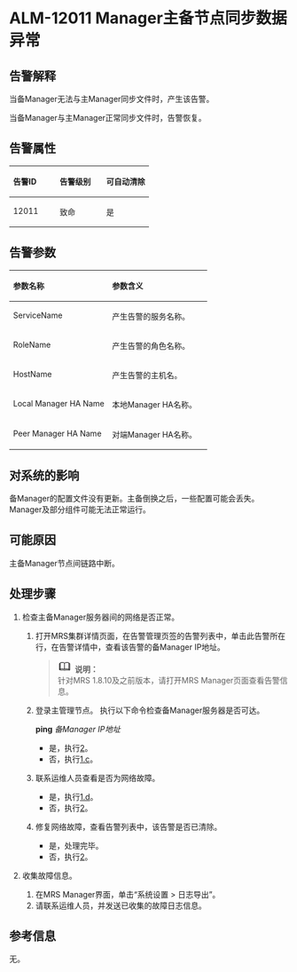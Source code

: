 # ALM-12011 Manager主备节点同步数据异常<a name="ZH-CN_TOPIC_0191883071"></a>

## 告警解释<a name="zh-cn_topic_0191813887_section15466919171137"></a>

当备Manager无法与主Manager同步文件时，产生该告警。

当备Manager与主Manager正常同步文件时，告警恢复。

## 告警属性<a name="zh-cn_topic_0191813887_section20576287171551"></a>

<a name="zh-cn_topic_0191813887_table4702977812324"></a>
<table><thead align="left"><tr id="zh-cn_topic_0191813887_row6694854412324"><th class="cellrowborder" valign="top" width="33.33333333333333%" id="mcps1.1.4.1.1"><p id="zh-cn_topic_0191813887_p156557912324"><a name="zh-cn_topic_0191813887_p156557912324"></a><a name="zh-cn_topic_0191813887_p156557912324"></a><strong id="zh-cn_topic_0191813887_b5521738312324"><a name="zh-cn_topic_0191813887_b5521738312324"></a><a name="zh-cn_topic_0191813887_b5521738312324"></a>告警ID</strong></p>
</th>
<th class="cellrowborder" valign="top" width="33.33333333333333%" id="mcps1.1.4.1.2"><p id="zh-cn_topic_0191813887_p4434271512324"><a name="zh-cn_topic_0191813887_p4434271512324"></a><a name="zh-cn_topic_0191813887_p4434271512324"></a><strong id="zh-cn_topic_0191813887_b6386833212324"><a name="zh-cn_topic_0191813887_b6386833212324"></a><a name="zh-cn_topic_0191813887_b6386833212324"></a>告警级别</strong></p>
</th>
<th class="cellrowborder" valign="top" width="33.33333333333333%" id="mcps1.1.4.1.3"><p id="zh-cn_topic_0191813887_p134881812324"><a name="zh-cn_topic_0191813887_p134881812324"></a><a name="zh-cn_topic_0191813887_p134881812324"></a><strong id="zh-cn_topic_0191813887_b2898932912324"><a name="zh-cn_topic_0191813887_b2898932912324"></a><a name="zh-cn_topic_0191813887_b2898932912324"></a>可自动清除</strong></p>
</th>
</tr>
</thead>
<tbody><tr id="zh-cn_topic_0191813887_row1804793212324"><td class="cellrowborder" valign="top" width="33.33333333333333%" headers="mcps1.1.4.1.1 "><p id="zh-cn_topic_0191813887_p3217576012324"><a name="zh-cn_topic_0191813887_p3217576012324"></a><a name="zh-cn_topic_0191813887_p3217576012324"></a>12011</p>
</td>
<td class="cellrowborder" valign="top" width="33.33333333333333%" headers="mcps1.1.4.1.2 "><p id="zh-cn_topic_0191813887_p4819992912324"><a name="zh-cn_topic_0191813887_p4819992912324"></a><a name="zh-cn_topic_0191813887_p4819992912324"></a>致命</p>
</td>
<td class="cellrowborder" valign="top" width="33.33333333333333%" headers="mcps1.1.4.1.3 "><p id="zh-cn_topic_0191813887_p4546102112324"><a name="zh-cn_topic_0191813887_p4546102112324"></a><a name="zh-cn_topic_0191813887_p4546102112324"></a>是</p>
</td>
</tr>
</tbody>
</table>

## 告警参数<a name="zh-cn_topic_0191813887_section396560517161"></a>

<a name="zh-cn_topic_0191813887_table2728904712324"></a>
<table><thead align="left"><tr id="zh-cn_topic_0191813887_row2832476712324"><th class="cellrowborder" valign="top" width="50%" id="mcps1.1.3.1.1"><p id="zh-cn_topic_0191813887_p3725626112324"><a name="zh-cn_topic_0191813887_p3725626112324"></a><a name="zh-cn_topic_0191813887_p3725626112324"></a><strong id="zh-cn_topic_0191813887_b1171373012324"><a name="zh-cn_topic_0191813887_b1171373012324"></a><a name="zh-cn_topic_0191813887_b1171373012324"></a>参数名称</strong></p>
</th>
<th class="cellrowborder" valign="top" width="50%" id="mcps1.1.3.1.2"><p id="zh-cn_topic_0191813887_p3758553612324"><a name="zh-cn_topic_0191813887_p3758553612324"></a><a name="zh-cn_topic_0191813887_p3758553612324"></a><strong id="zh-cn_topic_0191813887_b5155602612324"><a name="zh-cn_topic_0191813887_b5155602612324"></a><a name="zh-cn_topic_0191813887_b5155602612324"></a>参数含义</strong></p>
</th>
</tr>
</thead>
<tbody><tr id="zh-cn_topic_0191813887_row6426373312324"><td class="cellrowborder" valign="top" width="50%" headers="mcps1.1.3.1.1 "><p id="zh-cn_topic_0191813887_p1905095412324"><a name="zh-cn_topic_0191813887_p1905095412324"></a><a name="zh-cn_topic_0191813887_p1905095412324"></a>ServiceName</p>
</td>
<td class="cellrowborder" valign="top" width="50%" headers="mcps1.1.3.1.2 "><p id="zh-cn_topic_0191813887_p2058307812324"><a name="zh-cn_topic_0191813887_p2058307812324"></a><a name="zh-cn_topic_0191813887_p2058307812324"></a>产生告警的服务名称。</p>
</td>
</tr>
<tr id="zh-cn_topic_0191813887_row752452412324"><td class="cellrowborder" valign="top" width="50%" headers="mcps1.1.3.1.1 "><p id="zh-cn_topic_0191813887_p4092241512324"><a name="zh-cn_topic_0191813887_p4092241512324"></a><a name="zh-cn_topic_0191813887_p4092241512324"></a>RoleName</p>
</td>
<td class="cellrowborder" valign="top" width="50%" headers="mcps1.1.3.1.2 "><p id="zh-cn_topic_0191813887_p6425274912324"><a name="zh-cn_topic_0191813887_p6425274912324"></a><a name="zh-cn_topic_0191813887_p6425274912324"></a>产生告警的角色名称。</p>
</td>
</tr>
<tr id="zh-cn_topic_0191813887_row5706328712324"><td class="cellrowborder" valign="top" width="50%" headers="mcps1.1.3.1.1 "><p id="zh-cn_topic_0191813887_p2535053012324"><a name="zh-cn_topic_0191813887_p2535053012324"></a><a name="zh-cn_topic_0191813887_p2535053012324"></a>HostName</p>
</td>
<td class="cellrowborder" valign="top" width="50%" headers="mcps1.1.3.1.2 "><p id="zh-cn_topic_0191813887_p4509295512324"><a name="zh-cn_topic_0191813887_p4509295512324"></a><a name="zh-cn_topic_0191813887_p4509295512324"></a>产生告警的主机名。</p>
</td>
</tr>
<tr id="zh-cn_topic_0191813887_row2042965912324"><td class="cellrowborder" valign="top" width="50%" headers="mcps1.1.3.1.1 "><p id="zh-cn_topic_0191813887_p644338312324"><a name="zh-cn_topic_0191813887_p644338312324"></a><a name="zh-cn_topic_0191813887_p644338312324"></a>Local Manager HA Name</p>
</td>
<td class="cellrowborder" valign="top" width="50%" headers="mcps1.1.3.1.2 "><p id="zh-cn_topic_0191813887_p4962802312324"><a name="zh-cn_topic_0191813887_p4962802312324"></a><a name="zh-cn_topic_0191813887_p4962802312324"></a>本地Manager HA名称。</p>
</td>
</tr>
<tr id="zh-cn_topic_0191813887_row3230190912324"><td class="cellrowborder" valign="top" width="50%" headers="mcps1.1.3.1.1 "><p id="zh-cn_topic_0191813887_p1609535712324"><a name="zh-cn_topic_0191813887_p1609535712324"></a><a name="zh-cn_topic_0191813887_p1609535712324"></a>Peer Manager HA Name</p>
</td>
<td class="cellrowborder" valign="top" width="50%" headers="mcps1.1.3.1.2 "><p id="zh-cn_topic_0191813887_p3290559612324"><a name="zh-cn_topic_0191813887_p3290559612324"></a><a name="zh-cn_topic_0191813887_p3290559612324"></a>对端Manager HA名称。</p>
</td>
</tr>
</tbody>
</table>

## 对系统的影响<a name="zh-cn_topic_0191813887_section50565448171611"></a>

备Manager的配置文件没有更新。主备倒换之后，一些配置可能会丢失。Manager及部分组件可能无法正常运行。

## 可能原因<a name="zh-cn_topic_0191813887_section42612438171616"></a>

主备Manager节点间链路中断。

## 处理步骤<a name="zh-cn_topic_0191813887_section28407751171620"></a>

1.  检查主备Manager服务器间的网络是否正常。
    1.  打开MRS集群详情页面，在告警管理页签的告警列表中，单击此告警所在行，在告警详情中，查看该告警的备Manager IP地址。

        >![](public_sys-resources/icon-note.gif) **说明：**   
        >针对MRS 1.8.10及之前版本，请打开MRS Manager页面查看告警信息。  

    2.  登录主管理节点。 执行以下命令检查备Manager服务器是否可达。

        **ping** _备Manager IP地址_

        -   是，执行[2](#zh-cn_topic_0191813887_li572522141314)。
        -   否，执行[1.c](#zh-cn_topic_0191813887_li47267615172220)。

    3.  <a name="zh-cn_topic_0191813887_li47267615172220"></a>联系运维人员查看是否为网络故障。
        -   是，执行[1.d](#zh-cn_topic_0191813887_li37136917172238)。
        -   否，执行[2](#zh-cn_topic_0191813887_li572522141314)。

    4.  <a name="zh-cn_topic_0191813887_li37136917172238"></a>修复网络故障，查看告警列表中，该告警是否已清除。
        -   是，处理完毕。
        -   否，执行[2](#zh-cn_topic_0191813887_li572522141314)。

2.  <a name="zh-cn_topic_0191813887_li572522141314"></a>收集故障信息。
    1.  在MRS Manager界面，单击“系统设置 \> 日志导出”。
    2.  请联系运维人员，并发送已收集的故障日志信息。


## 参考信息<a name="zh-cn_topic_0191813887_section55635852162510"></a>

无。

